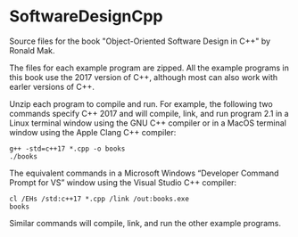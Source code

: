 # SoftwareDesignCpp

Source files for the book "Object-Oriented Software Design in C++" by Ronald Mak.

The files for each example program are zipped. All the example programs in this 
book use the 2017 version of C++, although most can also work with earler versions
of C++.

Unzip each program to compile and run. For example, the following two commands 
specify C++ 2017 and will compile, link, and run program 2.1 in a Linux terminal 
window using the GNU C++ compiler or in a MacOS terminal window using the 
Apple Clang C++ compiler:

    g++ -std=c++17 *.cpp -o books
    ./books

The equivalent commands in a Microsoft Windows “Developer Command Prompt for VS” 
window using the Visual Studio C++ compiler:

    cl /EHs /std:c++17 *.cpp /link /out:books.exe
    books

Similar commands will compile, link, and run the other example programs.
